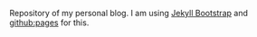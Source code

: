 Repository of my personal blog. I am using [Jekyll
Bootstrap](http://jekyllbootstrap.com/) and
[github:pages](http://pages.github.com/) for this.
